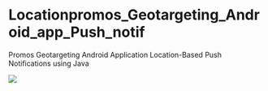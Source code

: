 # Locationpromos_Geotargeting_Android_app_Push_notif
Promos Geotargeting Android Application Location-Based Push Notifications using Java

![](screenshot-2023-02-12-00:59:39.png)
